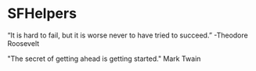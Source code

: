 # SFHelpers
“It is hard to fail, but it is worse never to have tried to succeed.”
-Theodore Roosevelt

"The secret of getting ahead is getting started."
Mark Twain
